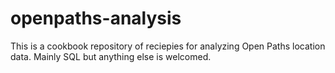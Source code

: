 openpaths-analysis
==================

This is a cookbook repository of reciepies for analyzing Open Paths location data. Mainly SQL but anything else is welcomed.